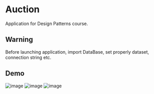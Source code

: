 # Auction

Application for Design Patterns course.

## Warning
Before launching application, import DataBase, set properly dataset, connection string etc.

## Demo

![image](https://github.com/vladatman/WindowsAuction/assets/55131890/f76dda9b-4a7d-4d24-aea8-d47e1f446a01)
![image](https://github.com/vladatman/WindowsAuction/assets/55131890/f5ea16a5-ac16-4a70-8eb5-af56f16d96bc)
![image](https://github.com/vladatman/WindowsAuction/assets/55131890/10d67620-1df0-40d2-ae1f-e83df62b5a36)
